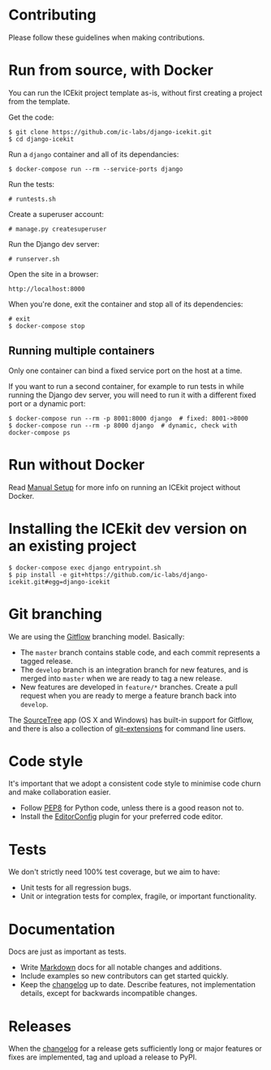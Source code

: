 # Contributing

Please follow these guidelines when making contributions.

# Run from source, with Docker

You can run the ICEkit project template as-is, without first creating a project
from the template.

Get the code:

    $ git clone https://github.com/ic-labs/django-icekit.git
    $ cd django-icekit

Run a `django` container and all of its dependancies:

    $ docker-compose run --rm --service-ports django

Run the tests:

    # runtests.sh

Create a superuser account:

    # manage.py createsuperuser

Run the Django dev server:

    # runserver.sh

Open the site in a browser:

    http://localhost:8000

When you're done, exit the container and stop all of its dependencies:

    # exit
    $ docker-compose stop

## Running multiple containers

Only one container can bind a fixed service port on the host at a time.

If you want to run a second container, for example to run tests in while
running the Django dev server, you will need to run it with a different fixed
port or a dynamic port:

    $ docker-compose run --rm -p 8001:8000 django  # fixed: 8001->8000
    $ docker-compose run --rm -p 8000 django  # dynamic, check with docker-compose ps

# Run without Docker

Read [Manual Setup](../intro/manual-setup.md) for more info on running an
ICEkit project without Docker.

# Installing the ICEkit dev version on an existing project

    $ docker-compose exec django entrypoint.sh
    $ pip install -e git+https://github.com/ic-labs/django-icekit.git#egg=django-icekit


# Git branching

We are using the [Gitflow] branching model. Basically:

  * The `master` branch contains stable code, and each commit represents a
    tagged release.
  * The `develop` branch is an integration branch for new features, and is
    merged into `master` when we are ready to tag a new release.
  * New features are developed in `feature/*` branches. Create a pull request
    when you are ready to merge a feature branch back into `develop`.

The [SourceTree] app (OS X and Windows) has built-in support for Gitflow, and
there is also a collection of [git-extensions](https://github.com/nvie/gitflow/)
for command line users.

# Code style

It's important that we adopt a consistent code style to minimise code churn and
make collaboration easier.

  * Follow [PEP8] for Python code, unless there is a good reason not to.
  * Install the [EditorConfig](http://editorconfig.org/) plugin for your
    preferred code editor.

# Tests

We don't strictly need 100% test coverage, but we aim to have:

  * Unit tests for all regression bugs.
  * Unit or integration tests for complex, fragile, or important functionality.

# Documentation

Docs are just as important as tests.

  * Write [Markdown] docs for all notable changes and additions.
  * Include examples so new contributors can get started quickly.
  * Keep the [changelog] up to date. Describe features, not implementation
    details, except for backwards incompatible changes.

# Releases

When the [changelog] for a release gets sufficiently long or major features or
fixes are implemented, tag and upload a release to PyPI.

[changelog]: ../changelog.md
[Gitflow]: http://nvie.com/posts/a-successful-git-branching-model/
[Markdown]: http://daringfireball.net/projects/markdown/
[PEP8]: http://legacy.python.org/dev/peps/pep-0008/
[SourceTree]: http://sourcetreeapp.com/

